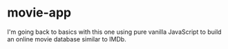 # movie-app
I'm going back to basics with this one using pure vanilla JavaScript to build an online movie database similar to IMDb.
